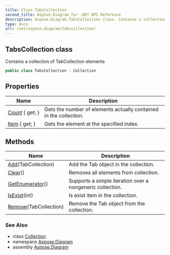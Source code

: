 ```yaml
---
title: Class TabsCollection
second_title: Aspose.Diagram for .NET API Reference
description: Aspose.Diagram.TabsCollection class. Contains a collection of TabCollection elements
type: docs
url: /net/aspose.diagram/tabscollection/
---
```

## TabsCollection class

Contains a collection of TabCollection elements

```csharp
public class TabsCollection : Collection
```

## Properties

| Name | Description |
| --- | --- |
| [Count](../../aspose.diagram/collection/count/) { get; } | Gets the number of elements actually contained in the collection. |
| [Item](../../aspose.diagram/tabscollection/item/) { get; } | Gets the element at the specified index. |

## Methods

| Name | Description |
| --- | --- |
| [Add](../../aspose.diagram/tabscollection/add/)(TabCollection) | Add the Tab object in the collection. |
| [Clear](../../aspose.diagram/collection/clear/)() | Removes all elements from collection. |
| [GetEnumerator](../../aspose.diagram/collection/getenumerator/)() | Supports a simple iteration over a nongeneric collection. |
| [IsExist](../../aspose.diagram/collection/isexist/)(int) | Is exist item in the collection. |
| [Remove](../../aspose.diagram/tabscollection/remove/)(TabCollection) | Remove the Tab object from the collection. |

### See Also

* class [Collection](../collection/)
* namespace [Aspose.Diagram](../../aspose.diagram/)
* assembly [Aspose.Diagram](../../)


